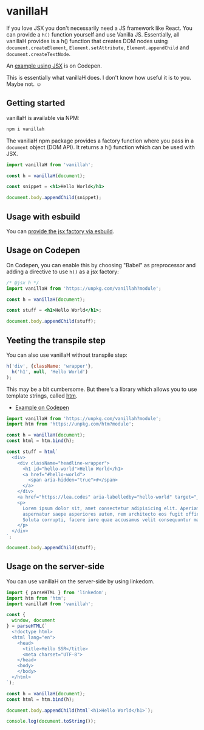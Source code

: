 # vanillaH

If you love JSX you don't necessarily need a JS framework like React. You can provide a `h()` function yourself and use Vanilla JS.
Essentially, all vanillaH provides is a h() function that creates DOM nodes using `document.createElement`, `Element.setAttribute`, `Element.appendChild` and `document.createTextNode`.

An [example using JSX](https://codepen.io/learosema/pen/GRYQKOe?editors=0010) is on Codepen.

This is essentially what vanillaH does. I don't know how useful it is to you. Maybe not. ☺️

## Getting started

vanillaH is available via NPM:

```sh
npm i vanillah
```

The vanillaH npm package provides a factory function where you pass in a `document` object (DOM API). 
It returns a h() function which can be used with JSX.

```jsx
import vanillaH from 'vanillah';

const h = vanillaH(document);

const snippet = <h1>Hello World</h1>

document.body.appendChild(snippet);
```

## Usage with esbuild

You can [provide the jsx factory via esbuild](https://esbuild.github.io/content-types/#using-jsx-without-react).

## Usage on Codepen

On Codepen, you can enable this by 
choosing "Babel" as preprocessor and adding a directive to use `h()` as a jsx factory:

```jsx
/* @jsx h */
import vanillaH from 'https://unpkg.com/vanillah?module';

const h = vanillaH(document);

const stuff = <h1>Hello World</h1>;

document.body.appendChild(stuff);
```

## Yeeting the transpile step

You can also use vanillaH without transpile step:

```js
h('div', {className: 'wrapper'}, 
  h('h1', null, 'Hello World')
);
```

This may be a bit cumbersome. But there's a library which allows you to use template strings, called [htm](https://github.com/developit/htm).

- [Example on Codepen](https://codepen.io/learosema/pen/QWZQWYQ/b63155c1d5e5e12c06da404e4700a763?editors=0011)

```js
import vanillaH from 'https://unpkg.com/vanillah?module';
import htm from 'https://unpkg.com/htm?module';

const h = vanillaH(document);
const html = htm.bind(h);

const stuff = html`
  <div>
    <div className="headline-wrapper">
      <h1 id="hello-world">Hello World</h1>
      <a href="#hello-world">
        <span aria-hidden="true">#</span>
      </a>
    </div>
    <a href="https://lea.codes" aria-labelledby="hello-world" target="_blank">Hello world</a>
    <p>
      Lorem ipsum dolor sit, amet consectetur adipisicing elit. Aperiam dolorem
      aspernatur saepe asperiores autem, rem architecto eos fugit officia sed.
      Soluta corrupti, facere iure quae accusamus velit consequuntur magni quia!
    </p>
  </div>
`;

document.body.appendChild(stuff);
```

## Usage on the server-side

You can use vanillaH on the server-side by using linkedom.

```js
import { parseHTML } from 'linkedom';
import htm from 'htm';
import vanillaH from 'vanillah';

const {
  window, document
} = parseHTML(`
  <!doctype html>
  <html lang="en">
    <head>
      <title>Hello SSR</title>
      <meta charset="UTF-8">
    </head>
    <body>
    </body>
  </html>
`);

const h = vanillaH(document);
const html = htm.bind(h);

document.body.appendChild(html`<h1>Hello World</h1>`);

console.log(document.toString());
```
